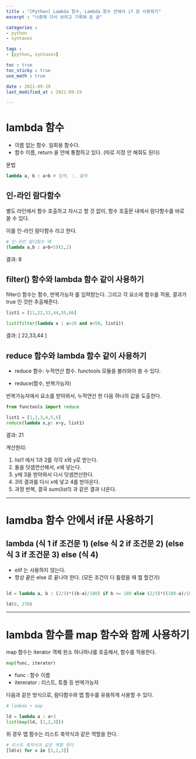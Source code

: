 ```yaml
---
title : "[Python] Lambda 함수, Lambda 함수 안에서 if 문 사용하기"
excerpt : "나중에 다시 보려고 기록해 둔 글"

categories : 
- python
- syntaxes

tags : 
- [python, syntaxes]

toc : true 
toc_sticky : true 
use_math : true

date : 2021-09-19
last_modified_at : 2021-09-19

---
```


# lambda 함수 

- 이름 없는 함수. 일회용 함수다. 
- 함수 이름, return 을 안에 통합하고 있다. (따로 지정 안 해줘도 된다)

문법 
```python
lambda a, b : a+b # 입력, :, 출력
```

## 인-라인 람다함수 

별도 라인에서 함수 호출하고 자시고 할 것 없이, 함수 호출문 내에서 람다함수를 바로 쓸 수 있다. 

이를 인-라인 람다함수 라고 한다. 

```python
# 인-라인 람다함수 예
(lambda a,b : a+b+5)(1,2)
```
결과: 8

## filter() 함수와 lambda 함수 같이 사용하기 

filter() 함수는 함수, 반복가능자 를 입력받는다. 그리고 각 요소에 함수를 적용, 결과가 true 인 것만 추출해준다. 



```python
list1 = [11,22,33,44,55,66]

list(filter(lambda x : x>20 and x<50, list1))
```
결과: \[ 22,33,44 \]

## reduce 함수와 lambda 함수 같이 사용하기 

- reduce 함수: 누적연산 함수. functools 모듈을 불러와야 쓸 수 있다. 

- reduce(함수, 반복가능자)

반복가능자에서 요소를 받아와서, 누적연산 한 다음 하나의 값을 도출한다. 

```python
from functools import reduce

list1 = [1,2,3,4,5,6]
reduce(lambda x,y: x+y, list1)
```
결과: 21

계산원리: 

1. list1 에서 1과 2를 각각 x와 y로 받는다. 
2. 둘을 덧셈연산해서, x에 넣는다. 
3. y에 3을 받아와서 다시 덧셈연산한다. 
4. 3의 결과를 다시 x에 넣고 4를 받아온다. 
5. 과정 반복, 결국 sum(list1) 과 같은 결과 나온다. 


---

# lamdba 함수 안에서 if문 사용하기 

## lambda (식 1 if 조건문 1) (else 식 2 if 조건문 2) (else 식 3 if 조건문 3) else (식 4)

- elif 는 사용하지 않는다. 
- 항상 끝은 else 로 끝나야 한다. (모든 조건이 다 틀렸을 때 뭘 할건가)

```python

ld = lambda a, b : (2/3)*((b-a)/180) if b <= 180 else (2/3)*((180-a)/180) + (1/3)*((b-180)/180) if a < 180 and 180 < b else (1/3)*((b-a)/180)

ld(0, 270)
```

---

# lambda 함수를 map 함수와 함께 사용하기 

map 함수는 iterator 객체 원소 하나하나를 호출해서, 함수를 적용한다. 

```python
map(func, iterator)
```
- func : 함수 이름
- itererator : 리스트, 튜플 등 반복가능자

다음과 같은 방식으로, 람다함수와 맵 함수를 유용하게 사용할 수 있다. 

```python
# lambda + map

ld = lambda a : a+3
list(map(ld, [1,2,3]))
```

위 경우 맵 함수는 리스트 축약식과 같은 역할을 한다. 

```python
# 리스트 축약식과 같은 역할 한다
[ld(x) for x in [1,2,3]]
```

